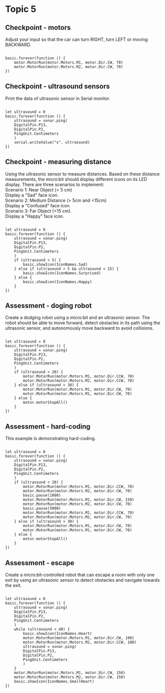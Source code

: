 # Topic 5

## Checkpoint - motors

Adjust your input so that the car can turn RIGHT, turn LEFT or moving BACKWARD.

```blocks

basic.forever(function () {
    motor.MotorRun(motor.Motors.M1, motor.Dir.CW, 70)
    motor.MotorRun(motor.Motors.M2, motor.Dir.CW, 70)
})

```

## Checkpoint - ultrasound sensors

Print the data of ultrasonic sensor in Serial monitor. 

```blocks

let ultrasound = 0
basic.forever(function () {
    ultrasound = sonar.ping(
    DigitalPin.P13,
    DigitalPin.P2,
    PingUnit.Centimeters
    )
    serial.writeValue("x", ultrasound)
})

```

## Checkpoint - measuring distance

Using the ultrasonic sensor to measure distances. Based on these distance measurements, the micro:bit should display different icons on its LED display. There are three scenarios to implement: <br/>
Scenario 1: Near Object (< 5 cm) <br/>
Display a "Sad" face icon. <br/>
Scenario 2: Medium Distance (> 5cm and <15cm) <br/>
Display a "Confused" face icon. <br/>
Scenario 3: Far Object (<15 cm). <br/>
Display a "Happy" face icon.

```blocks

let ultrasound = 0
basic.forever(function () {
    ultrasound = sonar.ping(
    DigitalPin.P13,
    DigitalPin.P2,
    PingUnit.Centimeters
    )
    if (ultrasound < 5) {
        basic.showIcon(IconNames.Sad)
    } else if (ultrasound > 5 && ultrasound < 15) {
        basic.showIcon(IconNames.Surprised)
    } else {
        basic.showIcon(IconNames.Happy)
    }
})

```

## Assessment - doging robot

Create a dodging robot using a micro:bit and an ultrasonic sensor. The robot should be able to move forward, detect obstacles in its path using the ultrasonic sensor, and autonomously move backward to avoid collisions.

```blocks

let ultrasound = 0
basic.forever(function () {
    ultrasound = sonar.ping(
    DigitalPin.P13,
    DigitalPin.P2,
    PingUnit.Centimeters
    )
    if (ultrasound < 20) {
        motor.MotorRun(motor.Motors.M1, motor.Dir.CCW, 70)
        motor.MotorRun(motor.Motors.M2, motor.Dir.CCW, 70)
    } else if (ultrasound > 30) {
        motor.MotorRun(motor.Motors.M1, motor.Dir.CW, 70)
        motor.MotorRun(motor.Motors.M1, motor.Dir.CW, 70)
    } else {
        motor.motorStopAll()
    }
})

```

## Assessment - hard-coding

This example is demonstrating hard-coding.

```blocks

let ultrasound = 0
basic.forever(function () {
    ultrasound = sonar.ping(
    DigitalPin.P13,
    DigitalPin.P2,
    PingUnit.Centimeters
    )
    if (ultrasound < 20) {
        motor.MotorRun(motor.Motors.M1, motor.Dir.CCW, 70)
        motor.MotorRun(motor.Motors.M2, motor.Dir.CW, 70)
        basic.pause(1000)
        motor.MotorRun(motor.Motors.M1, motor.Dir.CW, 150)
        motor.MotorRun(motor.Motors.M2, motor.Dir.CW, 70)
        basic.pause(5000)
        motor.MotorRun(motor.Motors.M1, motor.Dir.CCW, 70)
        motor.MotorRun(motor.Motors.M2, motor.Dir.CW, 70)
    } else if (ultrasound > 30) {
        motor.MotorRun(motor.Motors.M1, motor.Dir.CW, 70)
        motor.MotorRun(motor.Motors.M1, motor.Dir.CW, 70)
    } else {
        motor.motorStopAll()
    }
})

```

## Assessment - escape

Create a micro:bit-controlled robot that can escape a room with only one exit by using an ultrasonic sensor to detect obstacles and navigate towards the exit. 

```blocks

let ultrasound = 0
basic.forever(function () {
    ultrasound = sonar.ping(
    DigitalPin.P13,
    DigitalPin.P2,
    PingUnit.Centimeters
    )
    while (ultrasound < 40) {
        basic.showIcon(IconNames.Heart)
        motor.MotorRun(motor.Motors.M1, motor.Dir.CW, 100)
        motor.MotorRun(motor.Motors.M2, motor.Dir.CCW, 100)
        ultrasound = sonar.ping(
        DigitalPin.P13,
        DigitalPin.P2,
        PingUnit.Centimeters
        )
    }
    motor.MotorRun(motor.Motors.M1, motor.Dir.CW, 150)
    motor.MotorRun(motor.Motors.M2, motor.Dir.CW, 150)
    basic.showIcon(IconNames.SmallHeart)
})

```